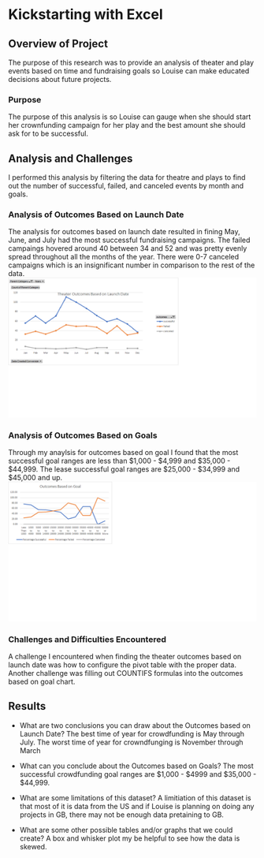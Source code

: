 # Kickstarting with Excel

## Overview of Project
The purpose of this research was to provide an analysis of theater and play events based on time and fundraising goals so Louise can make educated decisions about future projects. 

### Purpose
The purpose of this analysis is so Louise can gauge when she should start her crownfunding campaign for her play and the best amount she should ask for to be successful. 

## Analysis and Challenges
I performed this analysis by filtering the data for theatre and plays to find out the number of successful, failed, and canceled events by month and goals. 

### Analysis of Outcomes Based on Launch Date
The analysis for outcomes based on launch date resulted in fining May, June, and July had the most successful fundraising campaigns. The failed campaings hovered around 40 between 34 and 52 and was pretty evenly spread throughout all the months of the year. There were 0-7 canceled campaigns which is an insignificant number in comparison to the rest of the data.
![THEATER_OUTCOMES_VS_LAUNCH](Theater_Outcomes_vs_Launch.png) 

### Analysis of Outcomes Based on Goals
Through my anaylsis for outcomes based on goal I found that the most successful goal ranges are less than $1,000 - $4,999 and $35,000 - $44,999. The lease successful goal ranges are $25,000 - $34,999 and $45,000 and up. 
![OUTCOMES_VS_GOAL](Outcomes_vs_Goals.png) 

### Challenges and Difficulties Encountered
A challenge I encountered when finding the theater outcomes based on launch date was how to configure the pivot table with the proper data. Another challenge was filling out COUNTIFS formulas into the outcomes based on goal chart. 

## Results
- What are two conclusions you can draw about the Outcomes based on Launch Date?
The best time of year for crowdfunding is May through July. 
The worst time of year for crowndfunging is November through March

- What can you conclude about the Outcomes based on Goals?
The most successful crowdfunding goal ranges are $1,000 - $4999 and $35,000 - $44,999.
- What are some limitations of this dataset?
A limitiation of this dataset is that most of it is data from the US and if Louise is planning on doing any projects in GB, there may not be enough data pretaining to GB. 
- What are some other possible tables and/or graphs that we could create?
A box and whisker plot my be helpful to see how the data is skewed. 
